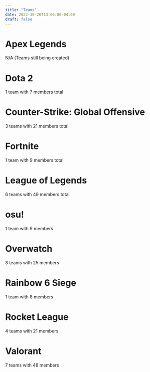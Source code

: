 ```yaml
---
title: "Teams"
date: 2022-10-26T13:06:06-04:00
draft: false
---
```

<!-- Number of teams and number of players -->

# Apex Legends
N/A (Teams still being created)

# Dota 2
1 team with 7 members total

# Counter-Strike: Global Offensive
3 teams with 21 members total

# Fortnite
1 team with 9 members total

# League of Legends
6 teams with 49 members total

# osu!
1 team with 9 members

# Overwatch
3 teams with 25 members

# Rainbow 6 Siege
1 team with 8 members

# Rocket League
4 teams with 21 members

# Valorant
7 teams with 48 members
